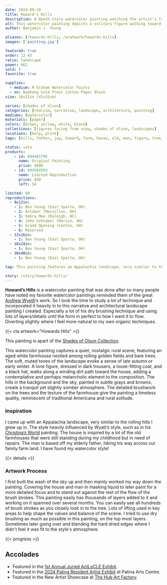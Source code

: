 ```yaml
---
date: 2024-09-10
title: Howard's Hills
description: A Wyeth style watercolor painting watching the artist's father limp along the winter grass rut to the childhood hills the artist belonged.
alt: This watercolor painting depicts a solitary figure walking toward a rustic white farmhouse, set against a backdrop of rolling hills and bare trees under a soft, muted sky.
author: Benjamin J. Young

aliases: [/howards-hills, /arwtwork/howards-hills]
images: ['painting.jpg']

featured: true
order: 12 #3
ratio: landscape
power: 662
sold: 5
favorite: true

supplies:
  - medium: M Graham Watercolor Paints
  - on: Baohong Cold Press Cotton Paper Block
size: 16x12in (41x31cm)

series: [shades of olson]
categories: [realism, narrative, landscape, architecture, painting]
mediums: [watercolor]
materials: [paper]
colors: [brown, yellow, white, black]
collections: [figures facing from view, shades of olson, landscapes]
locations: [kolp, print]
tags: [hills, father, jay, howard, farm, house, old, man, figure, tree, muted, countryside, building, outdoors, autumn, solitary, rustic, farmhouse, appalachia, east sparta, ohio]

status: sale
products:
    - id: 694481795
      name: Original Painting
      price: $600
    - id: 694564503
      name: Limited Reproduction
      price: $50
      left: 54

limited: 60
reproductions:
  - 9x12in:
    - 1: Ben Young (East Sparta, OH)
    - 2: Artober (Massillon, OH)
    - 3: Debra Mee (Raleigh, NC)
    - 4: John Schnabel (Marion, OH)
    - 5: Grand Opening (Canton, OH)
    - 6: Reserved
  - 12x16in:
    - 1: Ben Young (East Sparta, OH)
  - 18x24in:
    - 1: Ben Young (East Sparta, OH)
  - 30x40in:
    - 1: Ben Young (East Sparta, OH)

tag: This painting features an Appalachia landscape, very similar to the rolling hills I grew up in. The house is inspired by a lot of the old farmhouses that were still standing during my childhood but in need of repairs. The man is based off my elderly father, hiking his way across our family farm land.

story: /story/howards-hills/
---
```


**Howard’s Hills** is a watercolor painting that was done after so many people have noted my favorite watercolor paintings reminded them of the great [Andrew Wyeth](https://en.wikipedia.org/wiki/Andrew_Wyeth)’s work. So I took the time to study a lot of technique and incorporated it heavily in to this narrative and architectural landscape painting I created. Especially a lot of his dry brushing technique and using lots of layers/details until the form in perfect to how I want it to flow. Diverting slightly where I feel more natural to my own organic techniques.

<!--more-->

{{< cta artwork="Howards Hills" >}}

This painting is apart of the [Shades of Olson Collection](/collections/shades-of-olson).

This watercolor painting captures a quiet, nostalgic rural scene, featuring an aged white farmhouse nestled among rolling golden fields and bare trees. The soft, muted tones of the landscape evoke a sense of late autumn or early winter. A lone figure, dressed in dark trousers, a loose-fitting coat, and a black hat, walks along a winding dirt path toward the house, adding a contemplative and perhaps melancholic element to the composition. The hills in the background and the sky, painted in subtle grays and browns, create a tranquil yet slightly somber atmosphere. The detailed brushwork on the trees and the texture of the farmhouse give the painting a timeless quality, reminiscent of traditional Americana and rural solitude.

### Inspiration ###

I came up with an Appalachia landscape, very similar to the rolling hills I grew up in. The style heavily influenced by Wyatt’s style, such as in his [Christina’s World](https://www.moma.org/collection/works/78455) painting. The house is inspired by a lot of the old farmhouses that were still standing during my childhood but in need of repairs. The man is based off my elderly father, hiking his way across our family farm land. I have found my watercolor style!

{{< details >}}

### Artwork Process ###

I first built the wash of the sky up and then mainly worked my way down the painting. Covering the house and man in masking liquid to later paint for a more detailed focus and to stand out against the rest of the flow of the brush strokes. This painting easily has thousands of layers added to it and working on it spanned over several months. You can easily see all hundreds of brush strokes as you closely look in to the tree. Lots of lifting used in key areas to help shape the values and balance of the scene. I tried to use dry brushing as much as possible in this painting, on the top most layers. Sometimes later going over and blending the hard dried edges where I didn't feel it was fit to the style's atmosphere.

{{< progress >}}

## Accolades ##

* Featured in the [1st Annual Juried ActLoCLE Exhibit](https://www.actlocle.org/).
* Featured in the [2024 Patina Resident Artist Exhibit](https://www.facebook.com/events/512553025101953) at Patina Arts Centre.
* Featured in the New Artist Showcase at [The Hub Art Factory](https://www.thehubcanton.com).